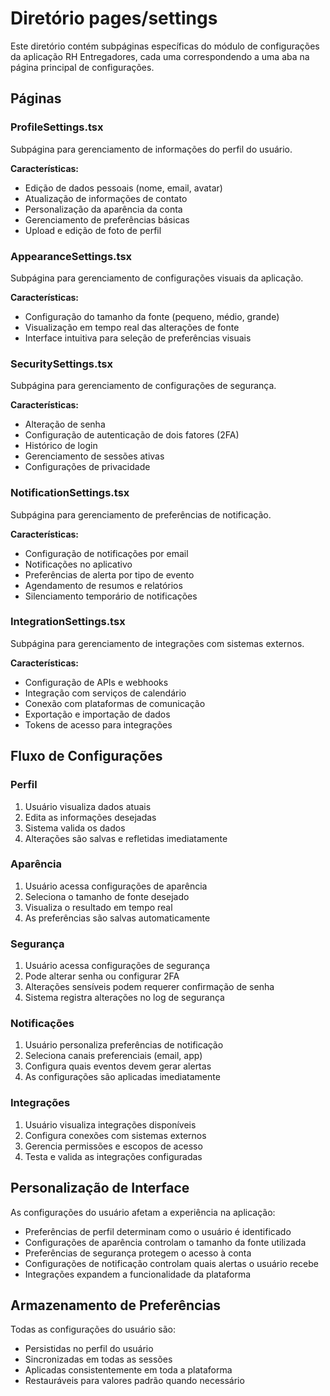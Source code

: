 
# Diretório pages/settings

Este diretório contém subpáginas específicas do módulo de configurações da aplicação RH Entregadores, cada uma correspondendo a uma aba na página principal de configurações.

## Páginas

### ProfileSettings.tsx

Subpágina para gerenciamento de informações do perfil do usuário.

**Características:**
- Edição de dados pessoais (nome, email, avatar)
- Atualização de informações de contato
- Personalização da aparência da conta
- Gerenciamento de preferências básicas
- Upload e edição de foto de perfil

### AppearanceSettings.tsx

Subpágina para gerenciamento de configurações visuais da aplicação.

**Características:**
- Configuração do tamanho da fonte (pequeno, médio, grande)
- Visualização em tempo real das alterações de fonte
- Interface intuitiva para seleção de preferências visuais

### SecuritySettings.tsx

Subpágina para gerenciamento de configurações de segurança.

**Características:**
- Alteração de senha
- Configuração de autenticação de dois fatores (2FA)
- Histórico de login
- Gerenciamento de sessões ativas
- Configurações de privacidade

### NotificationSettings.tsx

Subpágina para gerenciamento de preferências de notificação.

**Características:**
- Configuração de notificações por email
- Notificações no aplicativo
- Preferências de alerta por tipo de evento
- Agendamento de resumos e relatórios
- Silenciamento temporário de notificações

### IntegrationSettings.tsx

Subpágina para gerenciamento de integrações com sistemas externos.

**Características:**
- Configuração de APIs e webhooks
- Integração com serviços de calendário
- Conexão com plataformas de comunicação
- Exportação e importação de dados
- Tokens de acesso para integrações

## Fluxo de Configurações

### Perfil
1. Usuário visualiza dados atuais
2. Edita as informações desejadas
3. Sistema valida os dados
4. Alterações são salvas e refletidas imediatamente

### Aparência
1. Usuário acessa configurações de aparência
2. Seleciona o tamanho de fonte desejado
3. Visualiza o resultado em tempo real
4. As preferências são salvas automaticamente

### Segurança
1. Usuário acessa configurações de segurança
2. Pode alterar senha ou configurar 2FA
3. Alterações sensíveis podem requerer confirmação de senha
4. Sistema registra alterações no log de segurança

### Notificações
1. Usuário personaliza preferências de notificação
2. Seleciona canais preferenciais (email, app)
3. Configura quais eventos devem gerar alertas
4. As configurações são aplicadas imediatamente

### Integrações
1. Usuário visualiza integrações disponíveis
2. Configura conexões com sistemas externos
3. Gerencia permissões e escopos de acesso
4. Testa e valida as integrações configuradas

## Personalização de Interface

As configurações do usuário afetam a experiência na aplicação:

- Preferências de perfil determinam como o usuário é identificado
- Configurações de aparência controlam o tamanho da fonte utilizada
- Preferências de segurança protegem o acesso à conta
- Configurações de notificação controlam quais alertas o usuário recebe
- Integrações expandem a funcionalidade da plataforma

## Armazenamento de Preferências

Todas as configurações do usuário são:
- Persistidas no perfil do usuário
- Sincronizadas em todas as sessões
- Aplicadas consistentemente em toda a plataforma
- Restauráveis para valores padrão quando necessário

